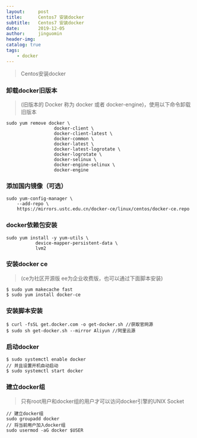 ```yaml
---
layout:     post
title:      Centos7 安装docker
subtitle:   Centos7 安装docker
date:       2019-12-05
author:     jinguomin
header-img: 
catalog: true
tags:
    - docker 
--- 
```

> Centos安装docker

### 卸载docker旧版本

> (旧版本的 Docker 称为 docker 或者 docker-engine)，使用以下命令卸载旧版本

```
sudo yum remove docker \
                  docker-client \
                  docker-client-latest \
                  docker-common \
                  docker-latest \
                  docker-latest-logrotate \
                  docker-logrotate \
                  docker-selinux \
                  docker-engine-selinux \
                  docker-engine
```

### 添加国内镜像（可选）

```
sudo yum-config-manager \
    --add-repo \
    https://mirrors.ustc.edu.cn/docker-ce/linux/centos/docker-ce.repo
```


### docker依赖包安装

```
sudo yum install -y yum-utils \
           device-mapper-persistent-data \
           lvm2
```


### 安装docker ce
> (ce为社区开源版 ee为企业收费版，也可以通过下面脚本安装)

```
$ sudo yum makecache fast
$ sudo yum install docker-ce
```


### 安装脚本安装

```
$ curl -fsSL get.docker.com -o get-docker.sh //获取官网源
$ sudo sh get-docker.sh --mirror Aliyun //阿里云源
```


### 启动docker 

```
$ sudo systemctl enable docker
// 并且设置开机自动启动
$ sudo systemctl start docker
```


### 建立docker组

> 只有root用户和docker组的用户才可以访问docker引擎的UNIX Socket

```
// 建立docker组
sudo groupadd docker
// 将当前用户加入docker组
sudo usermod -aG docker $USER
```

